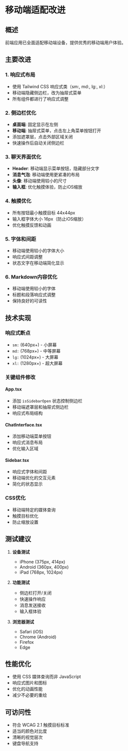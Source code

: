 # 移动端适配改进

## 概述
前端应用已全面适配移动端设备，提供优秀的移动端用户体验。

## 主要改进

### 1. 响应式布局
- 使用 Tailwind CSS 响应式类（sm:, md:, lg:, xl:）
- 移动端隐藏侧边栏，改为抽屉式菜单
- 所有组件都进行了响应式调整

### 2. 侧边栏优化
- **桌面端**: 固定显示在左侧
- **移动端**: 抽屉式菜单，点击左上角菜单按钮打开
- 添加遮罩层，点击外部区域关闭
- 快速操作后自动关闭侧边栏

### 3. 聊天界面优化
- **Header**: 移动端显示菜单按钮，隐藏部分文字
- **消息气泡**: 移动端使用更紧凑的布局
- **头像**: 移动端使用较小的尺寸
- **输入框**: 优化触摸体验，防止iOS缩放

### 4. 触摸优化
- 所有按钮最小触摸目标 44x44px
- 输入框字体大小 16px（防止iOS缩放）
- 优化触摸反馈和动画

### 5. 字体和间距
- 移动端使用较小的字体大小
- 响应式间距调整
- 状态文字在移动端简化显示

### 6. Markdown内容优化
- 移动端使用较小的字体
- 标题和段落响应式调整
- 保持良好的可读性

## 技术实现

### 响应式断点
- `sm:` (640px+) - 小屏幕
- `md:` (768px+) - 中等屏幕  
- `lg:` (1024px+) - 大屏幕
- `xl:` (1280px+) - 超大屏幕

### 关键组件修改

#### App.tsx
- 添加 `isSidebarOpen` 状态控制侧边栏
- 移动端遮罩层和抽屉式侧边栏
- 响应式布局结构

#### ChatInterface.tsx
- 添加移动端菜单按钮
- 响应式消息布局
- 优化输入区域

#### Sidebar.tsx
- 响应式字体和间距
- 移动端优化的交互元素
- 简化的状态显示

### CSS优化
- 移动端特定的媒体查询
- 触摸目标优化
- 防止缩放设置

## 测试建议

1. **设备测试**
   - iPhone (375px, 414px)
   - Android (360px, 400px)
   - iPad (768px, 1024px)

2. **功能测试**
   - 侧边栏打开/关闭
   - 快速操作响应
   - 消息发送接收
   - 输入框体验

3. **浏览器测试**
   - Safari (iOS)
   - Chrome (Android)
   - Firefox
   - Edge

## 性能优化

- 使用 CSS 媒体查询而非 JavaScript
- 响应式图片和图标
- 优化的动画性能
- 减少不必要的重绘

## 可访问性

- 符合 WCAG 2.1 触摸目标标准
- 适当的颜色对比度
- 清晰的视觉层次
- 键盘导航支持
